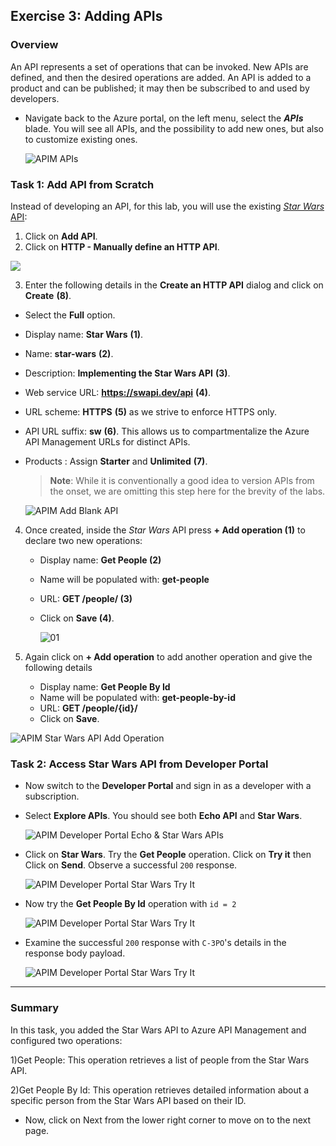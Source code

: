 ## Exercise 3: Adding APIs
### Overview
An API represents a set of operations that can be invoked. New APIs are defined, and then the desired operations are added. An API is added to a product and can be published; it may then be subscribed to and used by developers.

- Navigate back to the Azure portal, on the left menu, select the ***APIs*** blade. You will see all APIs, and the possibility to add new ones, but also to customize existing ones.

  ![APIM APIs](media/01.png)

### Task 1: Add API from Scratch

Instead of developing an API, for this lab, you will use the existing [*Star Wars* API](https://swapi.dev):

1) Click on **Add API**.  
2) Click on **HTTP - Manually define an HTTP API**.

  ![](media/a.png)

3) Enter the following details in the **Create an HTTP API** dialog and click on **Create** **(8)**.
  - Select the **Full**  option.  
  - Display name: **Star Wars** **(1)**.
  - Name: **star-wars** **(2)**.
  - Description: **Implementing the Star Wars API** **(3)**.
  - Web service URL: **https://swapi.dev/api** **(4)**.
  - URL scheme: **HTTPS** **(5)** as we strive to enforce HTTPS only.
  - API URL suffix: **sw** **(6)**. This allows us to compartmentalize the Azure API Management URLs for distinct APIs.
  - Products : Assign **Starter** and **Unlimited** **(7)**.   
 
    > **Note**: While it is conventionally a good idea to version APIs from the onset, we are omitting this step here for the brevity of the labs.

      ![APIM Add Blank API](media/Ex-3-T-1(1).png)  

4. Once created, inside the *Star Wars* API press **+ Add operation (1)** to declare two new operations:

  
    - Display name: **Get People (2)**  
    - Name will be populated with: **get-people**  
    - URL: **GET /people/ (3)**
    - Click on **Save (4)**.

       ![01](media/03.png)

5. Again click on **+ Add operation** to add another operation and give the following details

    - Display name: **Get People By Id**  
    - Name will be populated with: **get-people-by-id**  
    - URL: **GET /people/{id}/**
    - Click on **Save**.

  ![APIM Star Wars API Add Operation](media/Ex-3-T-1.png)

### Task 2: Access Star Wars API from Developer Portal

- Now switch to the **Developer Portal** and sign in as a developer with a subscription. 
- Select **Explore APIs**. You should see both **Echo API** and **Star Wars**.

  ![APIM Developer Portal Echo & Star Wars APIs](media/05.png)

- Click on **Star Wars**. Try the **Get People** operation. Click on **Try it** then Click on **Send**. Observe a successful `200` response.

  ![APIM Developer Portal Star Wars Try It](media/06.png)

- Now try the **Get People By Id** operation with `id = 2`

  ![APIM Developer Portal Star Wars Try It](media/07.png)

- Examine the successful `200` response with `C-3PO`'s details in the response body payload.
  
  ![APIM Developer Portal Star Wars Try It](media/08.png)

---
### Summary
In this task, you added the Star Wars API to Azure API Management and configured two operations:

1)Get People: This operation retrieves a list of people from the Star Wars API.
       
2)Get People By Id: This operation retrieves detailed information about a specific person from the Star Wars API based on their ID.
       
- Now, click on Next from the lower right corner to move on to the next page.
